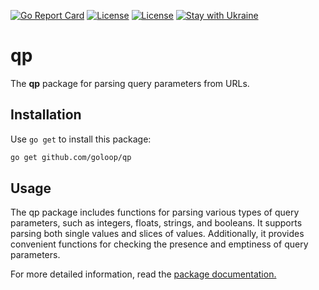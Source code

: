 [![Go Report Card](https://goreportcard.com/badge/github.com/goloop/qp)](https://goreportcard.com/report/github.com/goloop/qp) [![License](https://img.shields.io/badge/license-MIT-brightgreen)](https://github.com/goloop/qp/blob/master/LICENSE) [![License](https://img.shields.io/badge/godoc-YES-green)](https://godoc.org/github.com/goloop/qp) [![Stay with Ukraine](https://img.shields.io/static/v1?label=Stay%20with&message=Ukraine%20♥&color=ffD700&labelColor=0057B8&style=flat)](https://u24.gov.ua/)


# qp

The **qp** package for parsing query parameters from URLs.

## Installation

Use `go get` to install this package:

```sh
go get github.com/goloop/qp
```

## Usage

The qp package includes functions for parsing various types of query parameters, such as integers, floats, strings, and booleans. It supports parsing both single values and slices of values. Additionally, it provides convenient functions for checking the presence and emptiness of query parameters.

For more detailed information, read the [package documentation.](https://pkg.go.dev/github.com/goloop/qp)